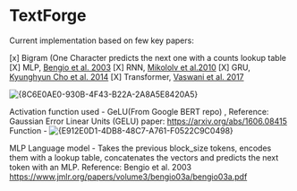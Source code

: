 # TextForge

Current implementation based on few key papers:

[x] Bigram (One Character predicts the next one with a counts lookup table
[X] MLP, [Bengio et al. 2003](https://www.jmlr.org/papers/volume3/bengio03a/bengio03a.pdf)
[X] RNN, [Mikololv et al.2010](https://www.fit.vutbr.cz/research/groups/speech/publi/2010/mikolov_interspeech2010_IS100722.pdf)
[X] GRU, [Kyunghyun Cho et al. 2014](https://arxiv.org/abs/1409.1259)
[X] Transformer, [Vaswani et al. 2017](https://arxiv.org/abs/1706.03762)


![{8C6E0AE0-930B-4F43-B22A-2A8A5E8420A5}](https://github.com/user-attachments/assets/3b5bd2dc-1e7f-4e31-94e1-49edb3f6252d)

Activation function used - GeLU(From Google BERT repo) , Reference: Gaussian Error Linear Units (GELU) paper: https://arxiv.org/abs/1606.08415
Function - ![{E912E0D1-4DB8-48C7-A761-F0522C9C0498}](https://github.com/user-attachments/assets/524cbc0e-180f-4f1b-ad62-5611db7b9243)

MLP Language model - Takes the previous block_size tokens, encodes them with a lookup table,
    concatenates the vectors and predicts the next token with an MLP.
Reference:
    Bengio et al. 2003 https://www.jmlr.org/papers/volume3/bengio03a/bengio03a.pdf


